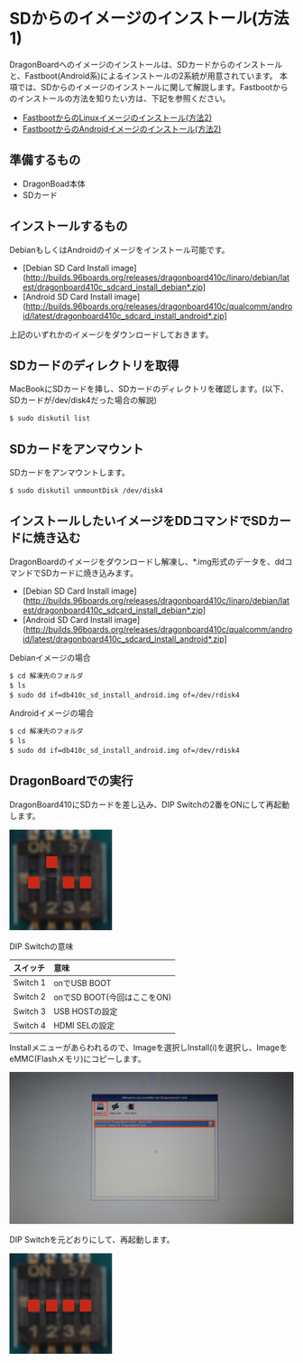 # SDからのイメージのインストール(方法1)

DragonBoardへのイメージのインストールは、SDカードからのインストールと、Fastboot(Android系)によるインストールの2系統が用意されています。
本項では、SDからのイメージのインストールに関して解説します。Fastbootからのインストールの方法を知りたい方は、下記を参照ください。

* [FastbootからのLinuxイメージのインストール(方法2)](getting_started_fastboot_linux.md)
* [FastbootからのAndroidイメージのインストール(方法2)](getting_started_fastboot_android.md)


## 準備するもの

* DragonBoad本体
* SDカード

## インストールするもの

DebianもしくはAndroidのイメージをインストール可能です。

* [Debian SD Card Install image](http://builds.96boards.org/releases/dragonboard410c/linaro/debian/latest/dragonboard410c_sdcard_install_debian*.zip]
* [Android SD Card Install image](http://builds.96boards.org/releases/dragonboard410c/qualcomm/android/latest/dragonboard410c_sdcard_install_android*.zip]

上記のいずれかのイメージをダウンロードしておきます。

## SDカードのディレクトリを取得

MacBookにSDカードを挿し、SDカードのディレクトリを確認します。(以下、SDカードが/dev/disk4だった場合の解説)

```bash
$ sudo diskutil list
```

## SDカードをアンマウント

SDカードをアンマウントします。

```bash
$ sudo diskutil unmountDisk /dev/disk4
```

## インストールしたいイメージをDDコマンドでSDカードに焼き込む

DragonBoardのイメージをダウンロードし解凍し、*.img形式のデータを、ddコマンドでSDカードに焼き込みます。

* [Debian SD Card Install image](http://builds.96boards.org/releases/dragonboard410c/linaro/debian/latest/dragonboard410c_sdcard_install_debian*.zip]
* [Android SD Card Install image](http://builds.96boards.org/releases/dragonboard410c/qualcomm/android/latest/dragonboard410c_sdcard_install_android*.zip]


Debianイメージの場合
```bash
$ cd 解凍先のフォルダ
$ ls 
$ sudo dd if=db410c_sd_install_android.img of=/dev/rdisk4
```

Androidイメージの場合
```bash
$ cd 解凍先のフォルダ
$ ls
$ sudo dd if=db410c_sd_install_android.img of=/dev/rdisk4
```

## DragonBoardでの実行

DragonBoard410にSDカードを差し込み、DIP Switchの2番をONにして再起動します。

![](/img/dev/dev001.png)

DIP Switchの意味

|スイッチ | 意味 |
|:--|:--|
|Switch 1 | onでUSB BOOT |
|Switch 2 | onでSD BOOT(今回はここをON) | 
|Switch 3 | USB HOSTの設定 |
|Switch 4 | HDMI SELの設定 |

Installメニューがあらわれるので、Imageを選択しInstall(i)を選択し、ImageをeMMC(Flashメモリ)にコピーします。

![](/img/dev/dev002.png)

DIP Switchを元どおりにして、再起動します。

![](/img/dev/dev003.png)

